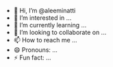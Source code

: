 - 👋 Hi, I’m @aleeminatti
- 👀 I’m interested in ...
- 🌱 I’m currently learning ...
- 💞️ I’m looking to collaborate on ...
- 📫 How to reach me ...
- 😄 Pronouns: ...
- ⚡ Fun fact: ...

<!---
aleeminatti/aleeminatti is a ✨ special ✨ repository because its `README.md` (this file) appears on your GitHub profile.
You can click the Preview link to take a look at your changes.
--->
